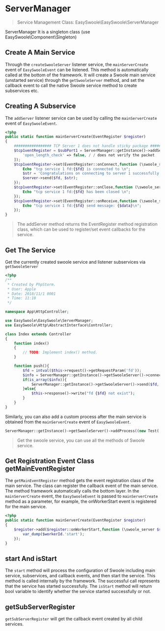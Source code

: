 # ServerManager

> Service Management Class: EasySwoole\EasySwoole\ServerManager

ServerManager It is a singleton class (use EasySwoole\Component\Singleton)

## Create A Main Service
Through the `createSwooleServer` listener service, the `mainServerCreate` event of `EasySwooleEvent` can be listened.
This method is automatically called at the bottom of the framework. It will create a Swoole main service (unstarted service) through the `getSwooleServer` method, and set the callback event to call the native Swoole service method to create subservices etc.

## Creating A Subservice
The `addServer` listener service can be used by calling the `mainServerCreate` event of `EasySwooleEvent`.

````php
<?php
public static function mainServerCreate(EventRegister $register)
{
    ################# TCP Server 1 does not handle sticky package #####################
    $tcp1ventRegister = $subPort1 = ServerManager::getInstance()->addServer('tcp1', 9502, SWOOLE_TCP, '0.0.0.0', [
        'open_length_check' => false, / / ​​does not verify the packet
    ]);
    $tcp1ventRegister->set(EventRegister::onConnect,function (\swoole_server $server, int $fd, int $reactor_id) {
        Echo "tcp service 1 fd:{$fd} is connected to \n";
        $str = 'Congratulations on connecting to server 1 successfully';
        $server->send($fd, $str);
    });
    $tcp1ventRegister->set(EventRegister::onClose,function (\swoole_server $server, int $fd, int $reactor_id) {
        Echo "tcp service 1 fd:{$fd} has been closed \n";
    });
    $tcp1ventRegister->set(EventRegister::onReceive,function (\swoole_server $server, int $fd, int $reactor_id, string $data) {
        Echo "tcp service 1 fd:{$fd} send message: {$data}\n";
    });
}
````
> The addServer method returns the EventRegister method registration class, which can be used to register/set event callbacks for the service.


## Get The Service
Get the currently created swoole service and listener subservices via `getSwooleServer`
````php
<?php
/**
 * Created by PhpStorm.
 * User: Apple
 * Date: 2018/11/1 0001
 * Time: 11:10
 */

namespace App\HttpController;

use EasySwoole\EasySwoole\ServerManager;
use EasySwoole\Http\AbstractInterface\Controller;

class Index extends Controller
{
    function index()
    {
        // TODO: Implement index() method.
    }

    function push(){
        $fd = intval($this->request()->getRequestParam('fd'));
        $info = ServerManager::getInstance()->getSwooleServer()->connection_info($fd);
        if(is_array($info)){
            ServerManager::getInstance()->getSwooleServer()->send($fd,'push in http at '.time());
        }else{
            $this->response()->write("fd {$fd} not exist");
        }
    }
}
````
Similarly, you can also add a custom process after the main service is obtained from the `mainServerCreate` event of `EasySwooleEvent`.
```php
ServerManager::getInstance()->getSwooleServer()->addProcess((new Test('test_process'))->getProcess());
```
> Get the swoole service, you can use all the methods of Swoole service.

## Get Registration Event Class getMainEventRegister
The `getMainEventRegister` method gets the event registration class of the main service. The class can register the callback event of the main service.
The method framework automatically calls the bottom layer. In the `mainServerCreate` event, the `EasySwooleEvent` is passed to `mainServerCreate` method as a parameter, for example, the onWorkerStart event is registered for the main service.
```php
<?php
public static function mainServerCreate(EventRegister $register)
{
    $register->add($register::onWorkerStart,function (\swoole_server $server,int $workerId){
        var_dump($workerId.'start');
    });
}
```

## start And isStart
The `start` method will process the configuration of Swoole including main service, subservices, and callback events, and then start the service. This method is called internally by the framework. The successful call represents that the service has started successfully.
The `isStart` method will return bool variable to identify whether the service started successfully or not.

## getSubServerRegister
`getSubServerRegister` will get the callback event created by all child services.
